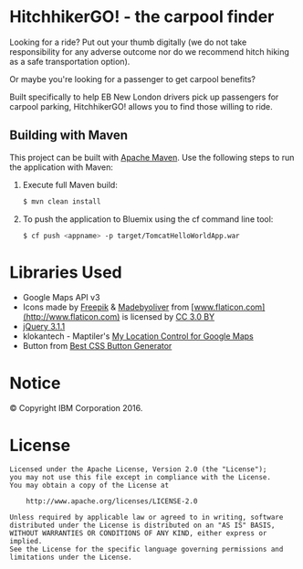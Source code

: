 HitchhikerGO! - the carpool finder
==============

Looking for a ride? Put out your thumb digitally (we do not take responsibility for any adverse outcome nor do we recommend hitch hiking as a safe transportation option).

Or maybe you're looking for a passenger to get carpool benefits?

Built specifically to help EB New London drivers pick up passengers for carpool parking, HitchhikerGO! allows you to find those willing to ride.

## Building with Maven

This project can be built with [Apache Maven](http://maven.apache.org/). Use the following steps to run the application with Maven:

1. Execute full Maven build:
    ```bash
    $ mvn clean install
    ```

2. To push the application to Bluemix using the cf command line tool:
    ```bash
    $ cf push <appname> -p target/TomcatHelloWorldApp.war
    ```

# Libraries Used

* Google Maps API v3
* Icons made by [Freepik](http://www.flaticon.com/authors/freepik) & [Madebyoliver](http://www.flaticon.com/authors/madebyoliver) from [www.flaticon.com](http://www.flaticon.com) is licensed by [CC 3.0 BY](http://creativecommons.org/licenses/by/3.0/)
* [jQuery 3.1.1](https://jquery.com/)
* klokantech - Maptiler's [My Location Control for Google Maps](http://blog.klokantech.com/2016/04/my-location-control-for-google-maps-api.html)
* Button from [Best CSS Button Generator](http://www.bestcssbuttongenerator.com/#/38)

# Notice

© Copyright IBM Corporation 2016.

# License

```text
Licensed under the Apache License, Version 2.0 (the "License");
you may not use this file except in compliance with the License.
You may obtain a copy of the License at

    http://www.apache.org/licenses/LICENSE-2.0

Unless required by applicable law or agreed to in writing, software
distributed under the License is distributed on an "AS IS" BASIS,
WITHOUT WARRANTIES OR CONDITIONS OF ANY KIND, either express or implied.
See the License for the specific language governing permissions and
limitations under the License.
````
